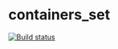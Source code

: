 # containers_set

[![Build status](https://ci.appveyor.com/api/projects/status/uh8y11l0ivth3e0h?svg=true)](https://ci.appveyor.com/project/BogdashkinAS/containers-set)

